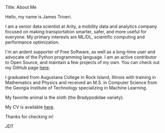 Title: About Me            


Hello, my name is James Triveri.

I am a senior data scientist at Arity, a mobility data and analytics company focused 
on making transportation smarter, safer, and more useful for everyone. My primary 
interests are ML/DL, scientific computing and performance optimization. 

I'm an ardent supporter of Free Software, as well as a long-time user and 
advocate of the Python programming language. I am an active contributor to 
Open Source, and maintain a few projects of my own. You can check out my 
GitHub page [here](https://github.com/jtrive84).

I graduated from Augustana College in Rock Island, Illinois with training in 
Mathematics and Physics and received an M.S. in Computer Science from the Georgia
Institute of Technology specializing in Machine Learning.

My favorite animal is the sloth (the Bradypodidae variety).

My CV is available [here]({attach}../downloads/James_D_Triveri_CV.pdf).

Thanks for checking in!

JDT
